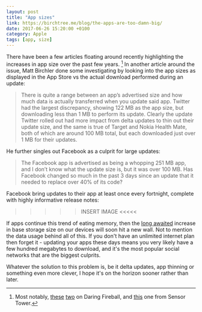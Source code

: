 ```yaml
---
layout: post
title: "App sizes"
link: https://birchtree.me/blog/the-apps-are-too-damn-big/
date: 2017-06-26 15:20:00 +0100
category: Apple
tags: [app, size]
---
```


There have been a few articles floating around recently highlighting the increases in app size over the past few years. [^1] In another article around the issue, Matt Birchler done some investigating by looking into the app sizes as displayed in the App Store vs the actual download performed during an update:

>There is quite a range between an app’s advertised size and how much data is actually transferred when you update said app. Twitter had the largest discrepancy, showing 122 MB as the app size, but downloading less than 1 MB to perform its update. Clearly the update Twitter rolled out had more impact from delta updates to thin out their update size, and the same is true of Target and Nokia Health Mate, both of which are around 100 MB total, but each downloaded just over 1 MB for their updates.

He further singles out Facebook as a culprit for large updates:

>The Facebook app is advertised as being a whopping 251 MB app, and I don’t know what the update size is, but it was over 100 MB. Has Facebook changed so much in the past 3 days since an update that it needed to replace over 40% of its code?

Facebook bring updates to their app at least once every fortnight, complete with highly informative release notes:

>>>>> INSERT IMAGE <<<<<

If apps continue this trend of eating memory, then the [long awaited][_ds] increase in base storage size on our devices will soon hit a new wall. Not to mention the data usage behind all of this. If you don't have an unlimited internet plan then forget it - updating your apps these days means you very likely have a few hundred megabytes to download, and it's the most popular social networks that are the biggest culprits.

Whatever the solution to this problem is, be it delta updates, app thinning or something even more clever, I hope it's on the horizon sooner rather than later.

[^1]: Most notably, [these][df1] [two][df2] on Daring Fireball, and [this][st] one from Sensor Tower.

[df1]:https://daringfireball.net/linked/2017/06/22/darke-bad-app-citizens
[df2]:https://daringfireball.net/linked/2017/06/22/sandofsky-app-bloat
[st]:https://sensortower.com/blog/ios-app-size-growth
[_ds]:https://david-smith.org/blog/2015/09/10/16gb-is-a-bad-user-experience/
